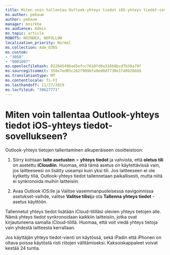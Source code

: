 ```yaml
---
title: Miten voin tallentaa Outlook-yhteys tiedot iOS-yhteys tiedot-sovellukseen?
ms.author: pebaum
author: pebaum
manager: mnirkhe
ms.audience: Admin
ms.topic: article
ROBOTS: NOINDEX, NOFOLLOW
localization_priority: Normal
ms.collection: Adm_O365
ms.custom:
- "3058"
- "9001097"
ms.openlocfilehash: 822045496ad5efcc7610fd8a316b8bcd7b38a79f
ms.sourcegitcommit: 358e7ed05c262f909bfa9ed0df730e1fd89266b8
ms.translationtype: MT
ms.contentlocale: fi-FI
ms.lasthandoff: 11/27/2019
ms.locfileid: "39627771"
---
```

# <a name="how-do-i-save-my-outlook-contacts-to-my-ios-contacts-app"></a>Miten voin tallentaa Outlook-yhteys tiedot iOS-yhteys tiedot-sovellukseen?

Outlook-yhteys tietojen tallentaminen alkuperäiseen osoitteistoon:
 
1. Siirry kohtaan **laite asetusten** > **yhteys tiedot** ja vahvista, että **oletus tili** on asetettu **iCloudiin**. Huomaa, että tämä asetus on käytettävissä vain, jos laitteeseesi on lisätty useampi kuin yksi tili. Jos laitteeseen ei ole kytketty tiliä, Outlook-yhteys tiedot tallennetaan paikallisesti, mutta niitä ei synkronoida muihin laitteisiin.
 
2. Avaa Outlook iOS:lle ja Valitse vasemmanpuoleisessa navigoinnissa asetukset-vaihde, valitse **Valitse tilisi**ja ota **Tallenna yhteys tiedot** -asetus käyttöön.
 
Tallennetut yhteys tiedot lisätään iCloud-tililläsi olevien yhteys tietojen alle. Nämä yhteys tiedot synkronoidaan kaikkiin laitteisiin, jotka ovat kirjautuneena samalla iCloud-tilillä. Huomaa, että voit viedä yhteys tietoja vain yhdestä laitteesta kerrallaan.
 
Jos käyttäjän yhteys tiedot-vienti on käytössä, sekä iPadin että iPhonen on oltava poissa käytöstä risti riitojen välttämiseksi. Kaksoiskappaleet voivat kestää 24 tuntia.